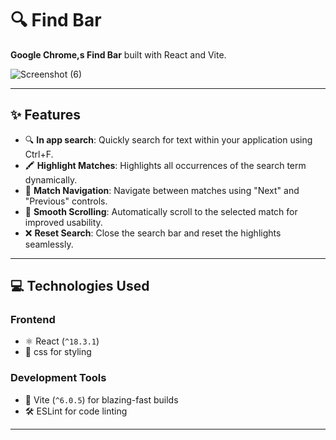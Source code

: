 # 🔍 Find Bar

 **Google Chrome,s Find Bar** built with React and Vite. 

![Screenshot (6)](https://github.com/user-attachments/assets/f9de71c0-ccbe-4dbc-b724-69e37e3100cf) 

---

## ✨ Features

- 🔍 **In app search**: Quickly search for text within your application using Ctrl+F.
- 🖍️ **Highlight Matches**: Highlights all occurrences of the search term dynamically.
- 🎯 **Match Navigation**: Navigate between matches using "Next" and "Previous" controls.
- 🚀 **Smooth Scrolling**:  Automatically scroll to the selected match for improved usability.
- ❌ **Reset Search**: Close the search bar and reset the highlights seamlessly.

---

## 💻 Technologies Used

### **Frontend**
- ⚛️ React (`^18.3.1`)
- 🎨 css for styling

### **Development Tools**
- 🚀 Vite (`^6.0.5`) for blazing-fast builds
- 🛠️ ESLint for code linting

---
